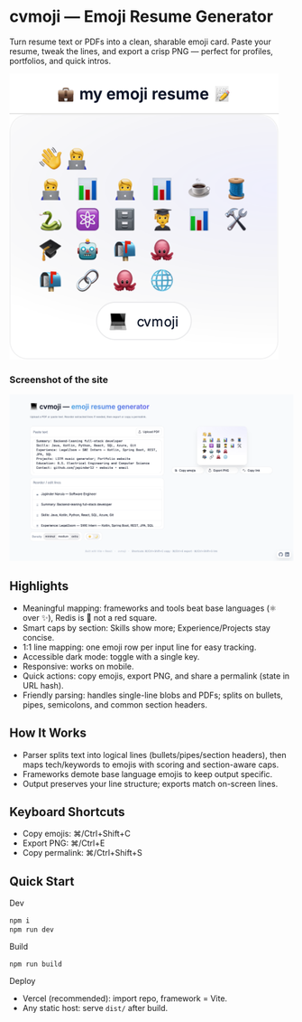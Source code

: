 # cvmoji — Emoji Resume Generator

Turn resume text or PDFs into a clean, sharable emoji card. Paste your resume, tweak the lines, and export a crisp PNG — perfect for profiles, portfolios, and quick intros.


![cvmoji resume](./cvmoji.png)

### Screenshot of the site
![cvmoji screenshot](./cvmoji-ss.png)



## Highlights
- Meaningful mapping: frameworks and tools beat base languages (⚛️ over ✨), Redis is 🧱 not a red square.
- Smart caps by section: Skills show more; Experience/Projects stay concise.
- 1:1 line mapping: one emoji row per input line for easy tracking.
- Accessible dark mode: toggle with a single key.
- Responsive: works on mobile.
- Quick actions: copy emojis, export PNG, and share a permalink (state in URL hash).
- Friendly parsing: handles single-line blobs and PDFs; splits on bullets, pipes, semicolons, and common section headers.

## How It Works
- Parser splits text into logical lines (bullets/pipes/section headers), then maps tech/keywords to emojis with scoring and section-aware caps.
- Frameworks demote base language emojis to keep output specific.
- Output preserves your line structure; exports match on-screen lines.

## Keyboard Shortcuts
- Copy emojis: ⌘/Ctrl+Shift+C
- Export PNG: ⌘/Ctrl+E
- Copy permalink: ⌘/Ctrl+Shift+S


## Quick Start

Dev
```
npm i
npm run dev
```

Build
```
npm run build
```

Deploy
- Vercel (recommended): import repo, framework = Vite.
- Any static host: serve `dist/` after build.
